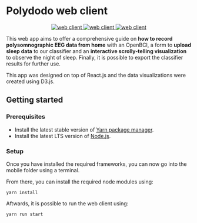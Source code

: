 # Polydodo web client

<p align="center">
   <a href="https://polycortex.github.io/polydodo/#/">
    <img src="https://img.shields.io/badge/Framework-React-9cf?logo=React"
         alt="web client">
  <a href="https://polycortex.github.io/polydodo/#/">
    <img src="https://img.shields.io/badge/Language-Javascript-ff69b4?logo=Javascript"
         alt="web client">
  </a>
    <a href="https://polycortex.github.io/polydodo/#/">
    <img src="https://img.shields.io/badge/Data_visualisation-D3.js-f99d43?logo=D3.js"
         alt="web client">
  </a>
 </p>
  

This web app aims to offer a comprehensive guide on **how to record polysomnographic EEG data from home** with an OpenBCI, a form to **upload sleep data** to our classifier and an **interactive scrolly-telling visualization** to observe the night of sleep. Finally, it is possible to export the classifier results for further use.

This app was designed on top of React.js and the data visualizations were created using D3.js.

## Getting started

### Prerequisites
- Install the latest stable version of  [Yarn package manager](https://classic.yarnpkg.com/lang/en/).
- Install the latest LTS version of [Node.js](https://nodejs.org/en/download/).

### Setup
Once you have installed the required frameworks, you can now go into the mobile folder using a terminal.

From there, you can install the required node modules using:
```
yarn install
```

Aftwards, it is possible to run the web client using:
```
yarn run start
```

